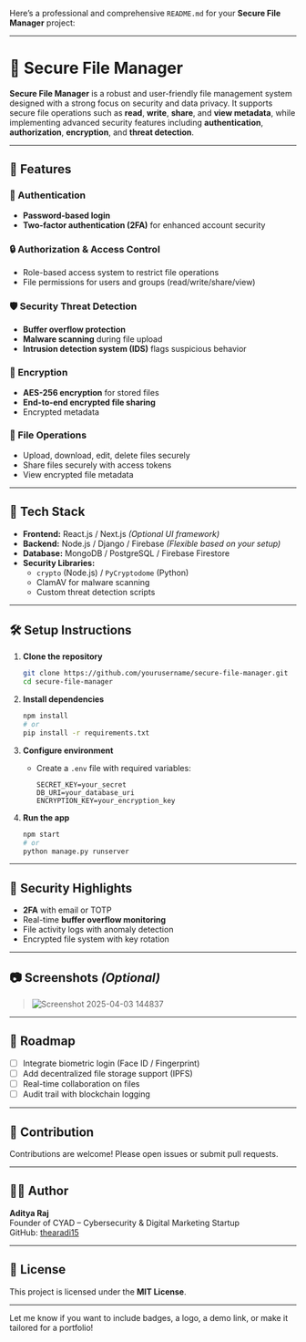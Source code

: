 Here’s a professional and comprehensive `README.md` for your **Secure File Manager** project:

---

# 🔐 Secure File Manager

**Secure File Manager** is a robust and user-friendly file management system designed with a strong focus on security and data privacy. It supports secure file operations such as **read**, **write**, **share**, and **view metadata**, while implementing advanced security features including **authentication**, **authorization**, **encryption**, and **threat detection**.

---

## 🚀 Features

### 🔑 Authentication
- **Password-based login**  
- **Two-factor authentication (2FA)** for enhanced account security

### 🔒 Authorization & Access Control
- Role-based access system to restrict file operations
- File permissions for users and groups (read/write/share/view)

### 🛡️ Security Threat Detection
- **Buffer overflow protection**
- **Malware scanning** during file upload
- **Intrusion detection system (IDS)** flags suspicious behavior

### 🔐 Encryption
- **AES-256 encryption** for stored files
- **End-to-end encrypted file sharing**
- Encrypted metadata

### 📁 File Operations
- Upload, download, edit, delete files securely
- Share files securely with access tokens
- View encrypted file metadata

---

## 🧱 Tech Stack

- **Frontend:** React.js / Next.js *(Optional UI framework)*
- **Backend:** Node.js / Django / Firebase *(Flexible based on your setup)*
- **Database:** MongoDB / PostgreSQL / Firebase Firestore
- **Security Libraries:**  
  - `crypto` (Node.js) / `PyCryptodome` (Python)  
  - ClamAV for malware scanning  
  - Custom threat detection scripts

---

## 🛠️ Setup Instructions

1. **Clone the repository**
   ```bash
   git clone https://github.com/yourusername/secure-file-manager.git
   cd secure-file-manager
   ```

2. **Install dependencies**
   ```bash
   npm install
   # or
   pip install -r requirements.txt
   ```

3. **Configure environment**
   - Create a `.env` file with required variables:
     ```
     SECRET_KEY=your_secret
     DB_URI=your_database_uri
     ENCRYPTION_KEY=your_encryption_key
     ```

4. **Run the app**
   ```bash
   npm start
   # or
   python manage.py runserver
   ```

---

## 🧪 Security Highlights

- **2FA** with email or TOTP
- Real-time **buffer overflow monitoring**
- File activity logs with anomaly detection
- Encrypted file system with key rotation

---

## 📷 Screenshots *(Optional)*

> ![Screenshot 2025-04-03 144837](https://github.com/user-attachments/assets/8e05f676-db4b-43db-951c-0a5ac8c112e8)


---

## 📌 Roadmap

- [ ] Integrate biometric login (Face ID / Fingerprint)
- [ ] Add decentralized file storage support (IPFS)
- [ ] Real-time collaboration on files
- [ ] Audit trail with blockchain logging

---

## 🤝 Contribution

Contributions are welcome! Please open issues or submit pull requests.

---

## 🧑‍💻 Author

**Aditya Raj**  
Founder of CYAD – Cybersecurity & Digital Marketing Startup  
GitHub: [thearadi15](https://github.com/thearadi15)

---

## 📜 License

This project is licensed under the **MIT License**.

---

Let me know if you want to include badges, a logo, a demo link, or make it tailored for a portfolio!
